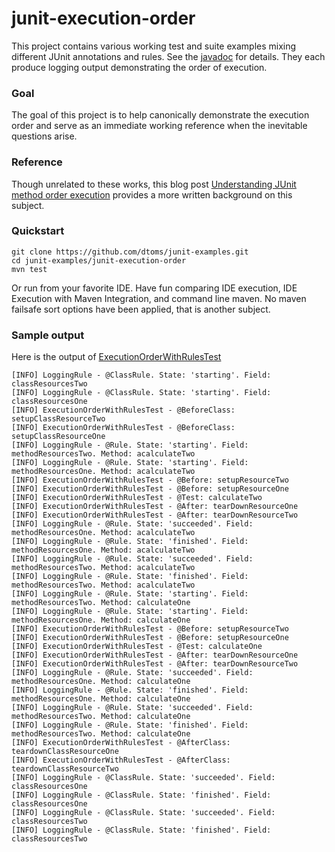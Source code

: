 # junit-execution-order

This project contains various working test and suite examples mixing different JUnit annotations and rules.
See the [javadoc](testapidocs) for details.  They each produce logging output demonstrating the order of execution.  

### Goal

The goal of this project is to help canonically demonstrate the execution order and serve as an immediate working reference when the inevitable questions arise.

### Reference
Though unrelated to these works, this blog post [Understanding JUnit method order execution](http://garygregory.wordpress.com/2011/09/25/understaning-junit-method-order-execution/) provides a more written background on this subject.

### Quickstart

```
git clone https://github.com/dtoms/junit-examples.git
cd junit-examples/junit-execution-order
mvn test
```

Or run from your favorite IDE.  Have fun comparing IDE execution, IDE Execution with Maven Integration, and command line maven.  No maven failsafe sort options have been applied, that is another subject.

### Sample output
Here is the output of [ExecutionOrderWithRulesTest](testapidocs/com/danieltoms/junit/order/ExecutionOrderWithRulesTest.html)

```
[INFO] LoggingRule - @ClassRule. State: 'starting'. Field: classResourcesTwo
[INFO] LoggingRule - @ClassRule. State: 'starting'. Field: classResourcesOne
[INFO] ExecutionOrderWithRulesTest - @BeforeClass: setupClassResourceTwo
[INFO] ExecutionOrderWithRulesTest - @BeforeClass: setupClassResourceOne
[INFO] LoggingRule - @Rule. State: 'starting'. Field: methodResourcesTwo. Method: acalculateTwo
[INFO] LoggingRule - @Rule. State: 'starting'. Field: methodResourcesOne. Method: acalculateTwo
[INFO] ExecutionOrderWithRulesTest - @Before: setupResourceTwo
[INFO] ExecutionOrderWithRulesTest - @Before: setupResourceOne
[INFO] ExecutionOrderWithRulesTest - @Test: calculateTwo
[INFO] ExecutionOrderWithRulesTest - @After: tearDownResourceOne
[INFO] ExecutionOrderWithRulesTest - @After: tearDownResourceTwo
[INFO] LoggingRule - @Rule. State: 'succeeded'. Field: methodResourcesOne. Method: acalculateTwo
[INFO] LoggingRule - @Rule. State: 'finished'. Field: methodResourcesOne. Method: acalculateTwo
[INFO] LoggingRule - @Rule. State: 'succeeded'. Field: methodResourcesTwo. Method: acalculateTwo
[INFO] LoggingRule - @Rule. State: 'finished'. Field: methodResourcesTwo. Method: acalculateTwo
[INFO] LoggingRule - @Rule. State: 'starting'. Field: methodResourcesTwo. Method: calculateOne
[INFO] LoggingRule - @Rule. State: 'starting'. Field: methodResourcesOne. Method: calculateOne
[INFO] ExecutionOrderWithRulesTest - @Before: setupResourceTwo
[INFO] ExecutionOrderWithRulesTest - @Before: setupResourceOne
[INFO] ExecutionOrderWithRulesTest - @Test: calculateOne
[INFO] ExecutionOrderWithRulesTest - @After: tearDownResourceOne
[INFO] ExecutionOrderWithRulesTest - @After: tearDownResourceTwo
[INFO] LoggingRule - @Rule. State: 'succeeded'. Field: methodResourcesOne. Method: calculateOne
[INFO] LoggingRule - @Rule. State: 'finished'. Field: methodResourcesOne. Method: calculateOne
[INFO] LoggingRule - @Rule. State: 'succeeded'. Field: methodResourcesTwo. Method: calculateOne
[INFO] LoggingRule - @Rule. State: 'finished'. Field: methodResourcesTwo. Method: calculateOne
[INFO] ExecutionOrderWithRulesTest - @AfterClass: teardownClassResourceOne
[INFO] ExecutionOrderWithRulesTest - @AfterClass: teardownClassResourceTwo
[INFO] LoggingRule - @ClassRule. State: 'succeeded'. Field: classResourcesOne
[INFO] LoggingRule - @ClassRule. State: 'finished'. Field: classResourcesOne
[INFO] LoggingRule - @ClassRule. State: 'succeeded'. Field: classResourcesTwo
[INFO] LoggingRule - @ClassRule. State: 'finished'. Field: classResourcesTwo
```

